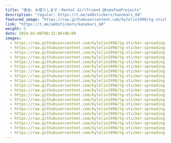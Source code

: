 ```yaml
---
title: "彼女、お借りします｜Rental Girlfriend @KumaTeaProjects"
description: "regular: https://t.me/addstickers/kanokari_60"
featured_image: "https://raw.githubusercontent.com/kylelin1998/tg-sticker-spreading-worldwide-images/main/img/2cd4923f-3b67-4501-997d-ec18122d923b.jpg"
link: "https://t.me/addstickers/kanokari_60"
weight: 3
date: 2024-03-08T08:32:06+08:00
images:
  - https://raw.githubusercontent.com/kylelin1998/tg-sticker-spreading-worldwide-images/main/img/2cd4923f-3b67-4501-997d-ec18122d923b.jpg
  - https://raw.githubusercontent.com/kylelin1998/tg-sticker-spreading-worldwide-images/main/img/418a568f-e5db-4ff1-96be-8862f14b4091.jpg
  - https://raw.githubusercontent.com/kylelin1998/tg-sticker-spreading-worldwide-images/main/img/646844f3-9f87-45ed-963f-22fc89151004.jpg
  - https://raw.githubusercontent.com/kylelin1998/tg-sticker-spreading-worldwide-images/main/img/2f483e4d-0615-44e8-88f1-61683488e138.jpg
  - https://raw.githubusercontent.com/kylelin1998/tg-sticker-spreading-worldwide-images/main/img/d45328fc-5a42-437a-b27d-0f7127702d0a.jpg
  - https://raw.githubusercontent.com/kylelin1998/tg-sticker-spreading-worldwide-images/main/img/61702ad6-8fad-42e3-bcc2-3352ea365e30.jpg
  - https://raw.githubusercontent.com/kylelin1998/tg-sticker-spreading-worldwide-images/main/img/add70dac-bfde-4ae7-aa38-faccc9d95ee8.jpg
  - https://raw.githubusercontent.com/kylelin1998/tg-sticker-spreading-worldwide-images/main/img/825e079f-c22b-4ebe-ac54-c1ae4a72e968.jpg
  - https://raw.githubusercontent.com/kylelin1998/tg-sticker-spreading-worldwide-images/main/img/283955fb-9b33-424d-8125-c19ec46c11a9.jpg
  - https://raw.githubusercontent.com/kylelin1998/tg-sticker-spreading-worldwide-images/main/img/5499ef52-44b3-4536-90be-6f37576c12bc.jpg
  - https://raw.githubusercontent.com/kylelin1998/tg-sticker-spreading-worldwide-images/main/img/a57b239d-beed-40a6-8e57-72637cea7eb4.jpg
  - https://raw.githubusercontent.com/kylelin1998/tg-sticker-spreading-worldwide-images/main/img/31d73aa9-3f66-443c-b496-8df1cb17560d.jpg
  - https://raw.githubusercontent.com/kylelin1998/tg-sticker-spreading-worldwide-images/main/img/8ced5994-4f58-4298-b79d-de44eaa3d9b0.jpg
  - https://raw.githubusercontent.com/kylelin1998/tg-sticker-spreading-worldwide-images/main/img/029a948b-30a7-4851-94d4-4bff2fff285c.jpg
  - https://raw.githubusercontent.com/kylelin1998/tg-sticker-spreading-worldwide-images/main/img/e463a04b-fec5-4087-a462-fa81833254b7.jpg
  - https://raw.githubusercontent.com/kylelin1998/tg-sticker-spreading-worldwide-images/main/img/5d0f2917-d18d-4855-a4da-be030698c17c.jpg
  - https://raw.githubusercontent.com/kylelin1998/tg-sticker-spreading-worldwide-images/main/img/9fd7c936-122b-429e-893f-92506f59a985.jpg
  - https://raw.githubusercontent.com/kylelin1998/tg-sticker-spreading-worldwide-images/main/img/57c384f1-9b26-4839-a2bd-60e262df2423.jpg
  - https://raw.githubusercontent.com/kylelin1998/tg-sticker-spreading-worldwide-images/main/img/d2f7d305-7fb6-4c1f-aabe-a6a0accc8ada.jpg
  - https://raw.githubusercontent.com/kylelin1998/tg-sticker-spreading-worldwide-images/main/img/6983ef30-90b0-4ca1-ab28-79798ffb046a.jpg
---
```

